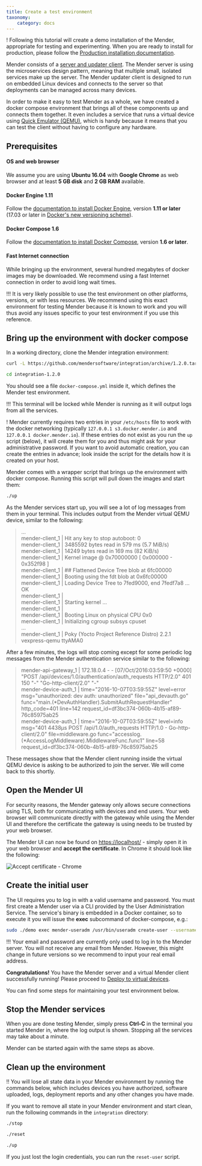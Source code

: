 ```yaml
---
title: Create a test environment
taxonomy:
    category: docs
---
```


! Following this tutorial will create a demo installation of the Mender, appropriate for testing and experimenting. When you are ready to install for production, please follow the [Production installation documentation](../../administration/production-installation).

Mender consists of a [server and updater client](../../architecture/overview).
The Mender server is using the microservices design pattern, meaning that
multiple small, isolated services make up the server. The Mender updater client
is designed to run on embedded Linux devices and connects to the server
so that deployments can be managed across many devices.

In order to make it easy to test Mender as a whole, we have created a
docker compose environment that brings all of these components up
and connects them together. It even includes a service that runs a
virtual device using [Quick Emulator (QEMU)](http://qemu.org?target=_blank),
which is handy because it means that you can test the client without
having to configure any hardware.


## Prerequisites

#### OS and web browser

We assume you are using **Ubuntu 16.04** with **Google Chrome** as web browser
and at least **5 GB disk** and **2 GB RAM** available.

#### Docker Engine 1.11

Follow the [documentation to install Docker Engine](https://docs.docker.com/engine/installation/linux/ubuntulinux/?target=_blank),
version **1.11 or later** (17.03 or later in [Docker's new versioning scheme](https://blog.docker.com/2017/03/docker-enterprise-edition/?target=_blank)).


#### Docker Compose 1.6

Follow the [documentation to install Docker Compose](https://docs.docker.com/compose/install/?target=_blank),
version **1.6 or later**.

#### Fast Internet connection

While bringing up the environment, several hundred megabytes of docker
images may be downloaded. We recommend using a fast Internet
connection in order to avoid long wait times.

!!! It is very likely possible to use the test environment on other platforms, versions, or with less resources. We recommend using this exact environment for testing Mender because it is known to work and you will thus avoid any issues specific to your test environment if you use this reference.


## Bring up the environment with docker compose

In a working directory, clone the Mender integration
environment:

```bash
curl -L https://github.com/mendersoftware/integration/archive/1.2.0.tar.gz | tar xz
```

```bash
cd integration-1.2.0
```

You should see a file `docker-compose.yml` inside it, which defines the
Mender test environment.

!!! This terminal will be locked while Mender is running as it will output logs from all the services.

! Mender currently requires two entries in your `/etc/hosts` file to work with the docker networking (typically `127.0.0.1 s3.docker.mender.io` and `127.0.0.1 docker.mender.io`). If these entries do not exist as you run the `up` script (below), it will create them for you and thus might ask for your administrative password. If you want to avoid automatic creation, you can create the entries in advance; look inside the script for the details how it is created on your host.

Mender comes with a wrapper script that brings up the environment with
docker compose. Running this script will pull down the images and start them:


```bash
./up
```

As the Mender services start up, you will see a lot of log messages from them in your terminal.
This includes output from the Mender virtual QEMU device, similar to the following:

> ...  
> mender-client_1             | Hit any key to stop autoboot:  0   
> mender-client_1             | 3485592 bytes read in 579 ms (5.7 MiB/s)  
> mender-client_1             | 14249 bytes read in 169 ms (82 KiB/s)  
> mender-client_1             | Kernel image @ 0x70000000 [ 0x000000 - 0x352f98 ]  
> mender-client_1             | ## Flattened Device Tree blob at 6fc00000  
> mender-client_1             |    Booting using the fdt blob at 0x6fc00000  
> mender-client_1             |    Loading Device Tree to 7fed9000, end 7fedf7a8 ... OK  
> mender-client_1             |   
> mender-client_1             | Starting kernel ...  
> mender-client_1             |   
> mender-client_1             | Booting Linux on physical CPU 0x0  
> mender-client_1             | Initializing cgroup subsys cpuset  
> ...  
> mender-client_1             | Poky (Yocto Project Reference Distro) 2.2.1 vexpress-qemu ttyAMA0

After a few minutes, the logs will stop coming except for some periodic log messages
from the Mender authentication service similar to the following:

> mender-api-gateway_1        | 172.18.0.4 - - [07/Oct/2016:03:59:50 +0000] "POST /api/devices/1.0/authentication/auth_requests HTTP/2.0" 401 150 "-" "Go-http-client/2.0" "-"  
> mender-device-auth_1        | time="2016-10-07T03:59:55Z" level=error msg="unauthorized: dev auth: unauthorized" file="api_devauth.go" func="main.(*DevAuthHandler).SubmitAuthRequestHandler" http_code=401 line=142 request_id=df3bc374-060b-4b15-af89-76c85975ab25  
> mender-device-auth_1        | time="2016-10-07T03:59:55Z" level=info msg="401 4438μs POST /api/1.0/auth_requests HTTP/1.0 - Go-http-client/2.0" file=middleware.go func="accesslog.(*AccessLogMiddleware).MiddlewareFunc.func1" line=58 request_id=df3bc374-060b-4b15-af89-76c85975ab25

These messages show that the Mender client running inside the virtual QEMU device
is asking to be authorized to join the server. We will come back to this shortly.


## Open the Mender UI

For security reasons, the Mender gateway only allows secure connections using TLS,
both for communicating with devices and end users.
Your web browser will communicate directly with the gateway while using the
Mender UI and therefore the certificate the gateway is using needs to be trusted
by your web browser.

The Mender UI can now be found on [https://localhost/](https://localhost/?target=_blank) -
simply open it in your web browser and **accept the certificate**. In Chrome it should look
like the following:

![Accept certificate - Chrome](cert_accept_chrome.png)


## Create the initial user

The UI requires you to log in with a valid username and password. You must first create a Mender user via a CLI provided by the User Administration Service. The service's binary is embedded in a Docker container, so to execute it you will issue the **exec** subcommand of docker-compose, e.g.:

```bash
sudo ./demo exec mender-useradm /usr/bin/useradm create-user --username=myusername@host.com --password=mysecretpassword
```

!!! Your email and password are currently only used to log in to the Mender server. You will not receive any email from Mender. However, this might change in future versions so we recommend to input your real email address.

**Congratulations!** You have the Mender server and a virtual Mender client successfully running!
Please proceed to [Deploy to virtual devices](../deploy-to-virtual-devices).

You can find some steps for maintaining your test environment below.


## Stop the Mender services

When you are done testing Mender, simply press **Ctrl-C** in the terminal
you started Mender in, where the log output is shown. Stopping all the
services may take about a minute.

Mender can be started again with the same steps as above.


## Clean up the environment

!! You will lose all state data in your Mender environment by running the commands below, which includes devices you have authorized, software uploaded, logs, deployment reports and any other changes you have made.

If you want to remove all state in your Mender environment and start clean,
run the following commands in the `integration` directory:

```bash
./stop
```

```bash
./reset
```

```bash
./up
```

If you just lost the login credentials, you can run the `reset-user` script.
